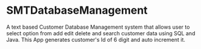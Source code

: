 # SMTDatabaseManagement
A text based Customer Database Management system that allows user to select option from add edit delete and search customer data using SQL and Java. This App generates customer's Id of 6 digit and auto increment it.
